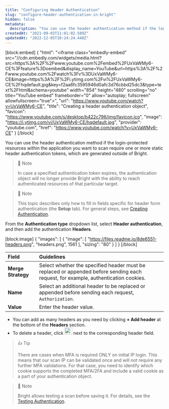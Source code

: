 ```yaml
---
title: "Configuring Header Authentication"
slug: "configure-header-authentication-in-bright"
hidden: false
metadata: 
  description: "You can use the header authentication method if the login-protected resources within the application you want to scan require one or more static header authentication tokens."
createdAt: "2021-09-03T11:01:02.589Z"
updatedAt: "2022-12-05T10:24:24.448Z"
---
```

[block:embed]
{
  "html": "<iframe class=\"embedly-embed\" src=\"//cdn.embedly.com/widgets/media.html?src=https%3A%2F%2Fwww.youtube.com%2Fembed%2FUxVaWMy6-CE%3Ffeature%3Doembed&display_name=YouTube&url=https%3A%2F%2Fwww.youtube.com%2Fwatch%3Fv%3DUxVaWMy6-CE&image=https%3A%2F%2Fi.ytimg.com%2Fvi%2FUxVaWMy6-CE%2Fhqdefault.jpg&key=f2aa6fc3595946d0afc3d76cbbd25dc3&type=text%2Fhtml&schema=youtube\" width=\"854\" height=\"480\" scrolling=\"no\" title=\"YouTube embed\" frameborder=\"0\" allow=\"autoplay; fullscreen\" allowfullscreen=\"true\"></iframe>",
  "url": "https://www.youtube.com/watch?v=UxVaWMy6-CE",
  "title": "Creating a header authentication object",
  "favicon": "https://www.youtube.com/s/desktop/b422c796/img/favicon.ico",
  "image": "https://i.ytimg.com/vi/UxVaWMy6-CE/hqdefault.jpg",
  "provider": "youtube.com",
  "href": "https://www.youtube.com/watch?v=UxVaWMy6-CE"
}
[/block]




You can use the header authentication method if the login-protected resources within the application you want to scan require one or more static header authentication tokens, which are generated outside of Bright.

> 📘 Note
> 
> In case a specified authentication token expires, the authentication object will no longer provide Bright with the ability to reach authenticated resources of that particular target.

> 📘 Note
> 
> This topic describes only how to fill in fields specific for header form authentication (the **Setup** tab). For general steps, see [Creating Authentication](https://docs.brightsec.com/docs/configuring-authentication).

From the **Authentication type** dropdown list, select **Header authentication**, and then add the authentication **Headers**.

[block:image]
{
  "images": [
    {
      "image": [
        "https://files.readme.io/8de6551-headers.png",
        "headers.png",
        1561
      ],
      "sizing": "80"
    }
  ]
}
[/block]



| Field              | Guidelines                                                                                                                         |
| :----------------- | :--------------------------------------------------------------------------------------------------------------------------------- |
| **Merge Strategy** | Select whether the specified header must be replaced or appended before sending each request, for example, authentication cookies. |
| **Name**           | Select an additional header to be replaced or appended before sending each request, `Authorization`.                               |
| **Value**          | Enter the header value.                                                                                                            |

- You can add as many headers as you need by clicking **+ Add header** at the bottom of the **Headers** section. 
- To delete a header, click <img src="https://files.readme.io/d6f5fdd-delete-icon.png" width="24" height="23"> next to the corresponding header field.

> 👍 Tip
> 
> There are cases when MFA is required  ONLY on initial IP login. This means that our scan IP can be validated once and will not require any further MFA validations. For that case, you need to identify which cookie supports the completed MFA/2FA and include a valid cookie as a part of your authentication object.

> 📘 Note
> 
> Bright allows testing a scan before saving it. For details, see the [Testing Authentication](https://docs.brightsec.com/docs/configuring-authentication#testing-authentication).